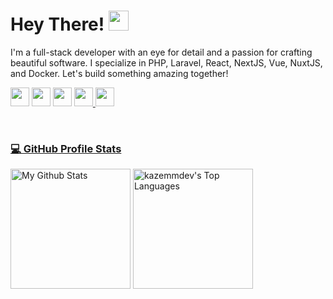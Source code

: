 # Hey There! <img src="https://media.giphy.com/media/hvRJCLFzcasrR4ia7z/giphy.gif" width="32px">
I'm a full-stack developer with an eye for detail and a passion for crafting beautiful software. I specialize in PHP, Laravel, React, NextJS, Vue, NuxtJS, and Docker. Let's build something amazing together!

<a href="mailto:kazemmdev@gmail.com"><img src="https://img.shields.io/badge/Gmail-D14836?style=for-the-badge&logo=gmail&logoColor=white" height=30></a>
<a href="https://www.twitter.com/kazemmdev"><img src="https://img.shields.io/badge/Twitter-1DA1F2?style=for-the-badge&logo=twitter&logoColor=white" height=30></a>
<a href="https://www.linkedin.com/in/kazem-mirzaei"><img src="https://img.shields.io/badge/LinkedIn-0077B5?style=for-the-badge&logo=linkedin&logoColor=white" height=30></a>
<a href="https://dev.to/kazemmdev"><img src="https://img.shields.io/badge/DEV-12100E?style=for-the-badge&logoColor=white" height=30>
<a href="https://medium.com/@kazemmdev"><img src="https://img.shields.io/badge/Medium-12100E?style=for-the-badge&logo=medium&logoColor=white" height=30>

<br/>

### 💻 GitHub Profile Stats

<a href="https://github.com/anuraghazra/github-readme-stats"><img alt="My Github Stats" src="https://github-readme-stats-k90mirzaei.vercel.app/api?username=kazemmdev&rank_icon=percentile&include_all_commits=true&count_private=true&show_icons=true&theme=react&hide_border=true&title_color=F85D7F&icon_color=F8D866" height="192px"/></a>
<a href="https://github.com/anuraghazra/github-readme-stats"><img alt="kazemmdev's Top Languages" src="https://github-readme-stats-k90mirzaei.vercel.app/api/top-langs/?layout=compact&bg_color=1F222E&username=kazemmdev&langs_count=8&hide=Jupyter%20Notebook&hide_border=true&title_color=F85D7F&theme=react&icon_color=F8D866" height="192px"/></a>

